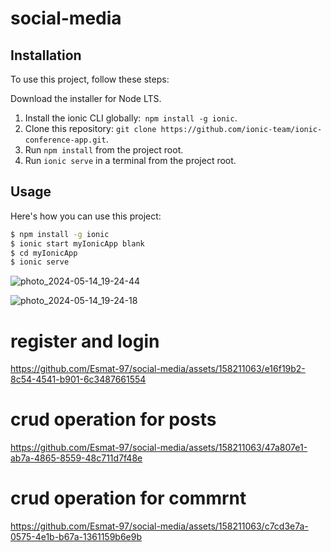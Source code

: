 # social-media
## Installation
To use this project, follow these steps:
 
Download the installer for Node LTS.
1. Install the ionic CLI globally:` npm install -g ionic`.
2. Clone this repository: `git clone https://github.com/ionic-team/ionic-conference-app.git`.
3. Run `npm install` from the project root.
4. Run `ionic serve` in a terminal from the project root.


## Usage

Here's how you can use this project:

```bash
$ npm install -g ionic  
$ ionic start myIonicApp blank 
$ cd myIonicApp
$ ionic serve
```
![photo_2024-05-14_19-24-44](https://github.com/Esmat-97/social-media/assets/158211063/f7890eca-ba92-40ea-ac52-5dc2d971d739)

![photo_2024-05-14_19-24-18](https://github.com/Esmat-97/social-media/assets/158211063/a4e0441f-11a5-4305-a588-872db737c675)

# register and login
https://github.com/Esmat-97/social-media/assets/158211063/e16f19b2-8c54-4541-b901-6c3487661554


# crud operation for posts
https://github.com/Esmat-97/social-media/assets/158211063/47a807e1-ab7a-4865-8559-48c711d7f48e


# crud operation for commrnt
https://github.com/Esmat-97/social-media/assets/158211063/c7cd3e7a-0575-4e1b-b67a-1361159b6e9b



